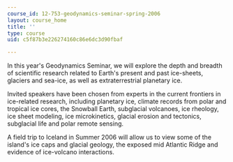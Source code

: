 ```yaml
---
course_id: 12-753-geodynamics-seminar-spring-2006
layout: course_home
title: ''
type: course
uid: c5f87b3e226274160c86e6dc3d90fbaf

---
```

In this year's Geodynamics Seminar, we will explore the depth and breadth of scientific research related to Earth's present and past ice-sheets, glaciers and sea-ice, as well as extraterrestrial planetary ice.

Invited speakers have been chosen from experts in the current frontiers in ice-related research, including planetary ice, climate records from polar and tropical ice cores, the Snowball Earth, subglacial volcanoes, ice rheology, ice sheet modeling, ice microkinetics, glacial erosion and tectonics, subglacial life and polar remote sensing.

A field trip to Iceland in Summer 2006 will allow us to view some of the island's ice caps and glacial geology, the exposed mid Atlantic Ridge and evidence of ice-volcano interactions.
